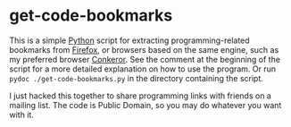 # get-code-bookmarks

This is a simple [Python](http://python.org) script for extracting
programming-related bookmarks from [Firefox](http://firefox.com/), or
browsers based on the same engine, such as my preferred browser
[Conkeror](http://conkeror.org/).  See the comment at the beginning of
the script for a more detailed explanation on how to use the program.
Or run `pydoc ./get-code-bookmarks.py` in the directory containing the
script.

I just hacked this together to share programming links with friends on
a mailing list.  The code is Public Domain, so you may do whatever you
want with it.
